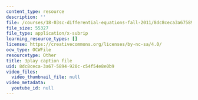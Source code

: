 ```yaml
---
content_type: resource
description: ''
file: /courses/18-03sc-differential-equations-fall-2011/8dc8ceca3a675894920cc54f54e8e0b9_e3FfmXtkppM.vtt
file_size: 55327
file_type: application/x-subrip
learning_resource_types: []
license: https://creativecommons.org/licenses/by-nc-sa/4.0/
ocw_type: OCWFile
resourcetype: Other
title: 3play caption file
uid: 8dc8ceca-3a67-5894-920c-c54f54e8e0b9
video_files:
  video_thumbnail_file: null
video_metadata:
  youtube_id: null
---
```

